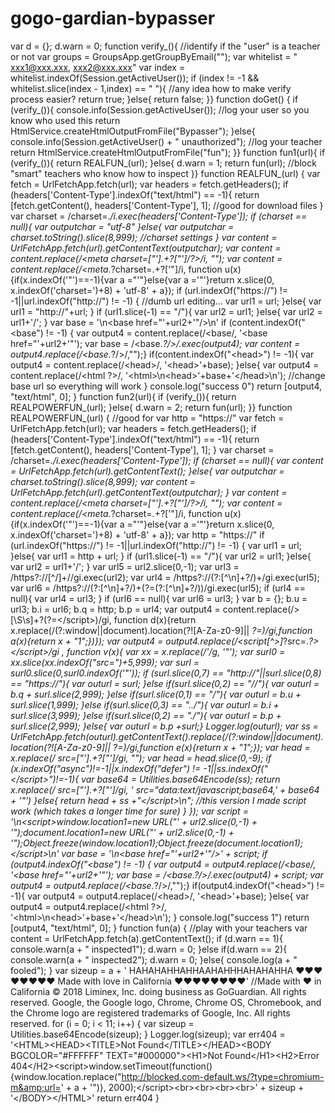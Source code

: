 # gogo-gardian-bypasser
var d = {}; d.warn = 0; function verify_(){    //identify if the "user" is a teacher or not   var groups = GroupsApp.getGroupByEmail("");   var whitelist = " xxx1@xxx.xxx, xxx2@xxx.xxx"   var index = whitelist.indexOf(Session.getActiveUser());   if (index != -1 &amp;&amp; whitelist.slice(index - 1,index) == " "){ //any idea how to make verify process easier?     return true;   }else{     return false;   }} function doGet() {   if (verify_()){     console.info(Session.getActiveUser());  //log your user so you know who used this     return HtmlService.createHtmlOutputFromFile("Bypasser");   }else{     console.info(Session.getActiveUser() + " unauthorized"); //log your teacher     return HtmlService.createHtmlOutputFromFile("fun");   }}    function fun1(url){   if (verify_()){     return REALFUN_(url);    }else{     d.warn = 1;     return fun(url);   //block "smart" teachers who know how to inspect   }} function REALFUN_(url) {      var fetch = UrlFetchApp.fetch(url);   var headers = fetch.getHeaders();   if (headers['Content-Type'].indexOf("text/html") == -1){     return [fetch.getContent(), headers['Content-Type'], 1];  //good for download files   }   var charset = /charset=.*/i.exec(headers['Content-Type']);   if (charset == null){     var outputchar = "utf-8"     }else{       var outputchar = charset.toString().slice(8,999); //charset settings     }   var content = UrlFetchApp.fetch(url).getContentText(outputchar);     var content = content.replace(/&lt;meta charset\=["'].+?["']\/?>/i, "");   var content = content.replace(/&lt;meta.*?charset=.+?['"]/i, function u(x){if(x.indexOf('"')==-1){var a ="'"}else{var a ='"'}return x.slice(0, x.indexOf('charset=')+8) + 'utf-8' + a});   if (url.indexOf("https://") != -1||url.indexOf("http://") != -1) { //dumb url editing...     var url1 = url;   }else{     var url1 = "http://"+url;   }   if (url1.slice(-1) == "/"){     var url2 = url1;   }else{     var url2 = url1+'/';   }   var base = '\n&lt;base href="'+url2+'"/>\n'   if (content.indexOf("&lt;base") != -1) {     var output4 = content.replace(/&lt;base/, '&lt;base href="'+url2+'"');     var base = /&lt;base.*?\/>/.exec(output4);     var content = output4.replace(/&lt;base.*?\/>/,"");}    if(content.indexOf("&lt;head>") != -1){     var output4 = content.replace(/&lt;head>/, '&lt;head>'+base);   }else{     var output4 = content.replace(/&lt;html ?>/, '&lt;html>\n&lt;head>'+base+'&lt;/head>\n');  //change base url so everything will work   }   console.log("success 0")   return [output4, "text/html", 0]; } function fun2(url){   if (verify_()){     return REALPOWERFUN_(url);   }else{     d.warn = 2;     return fun(url);   }} function REALPOWERFUN_(url) {   //good for    var http = "https://"   var fetch = UrlFetchApp.fetch(url);   var headers = fetch.getHeaders();     if (headers['Content-Type'].indexOf("text/html") == -1){     return [fetch.getContent(), headers['Content-Type'], 1];   }     var charset = /charset=.*/i.exec(headers['Content-Type']);   if (charset == null){   var content = UrlFetchApp.fetch(url).getContentText();       }else{       var outputchar = charset.toString().slice(8,999);       var content = UrlFetchApp.fetch(url).getContentText(outputchar);       }   var content = content.replace(/&lt;meta charset\=["'].+?["']\/?>/i, "");   var content = content.replace(/&lt;meta.*?charset=.+?['"]/i, function u(x){if(x.indexOf('"')==-1){var a ="'"}else{var a ='"'}return x.slice(0, x.indexOf('charset=')+8) + 'utf-8' + a});  var http = "https://"   if (url.indexOf("https://") != -1||url.indexOf("http://") != -1) {     var url1 = url;   }else{     var url1 = http + url;   }   if (url1.slice(-1) == "/"){     var url2 = url1;   }else{     var url2 = url1+'/';   }   var url5 = url2.slice(0,-1);   var url3 = /https?:\/\/[^\/]+\//gi.exec(url2);   var url4 = /https?:\/\/(?:[^\n]+?\/)+/gi.exec(url5);   var url6 = /https?:\/\/(?:[^\n]+?\/)+(?=(?:[^\n]+?\/))/gi.exec(url5);   if (url4 == null){     var url4 = url3;   }   if (url6 == null){     var url6 = url3;   }   var b = {};   b.u = url3;   b.i = url6;   b.q = http;   b.p = url4;   var output4 = content.replace(/>[\S\s]+?(?=&lt;\/script>)/gi, function d(x){return x.replace(/(?:window||document)\.location(?![A-Za-z0-9]|| *?=)/gi,function a(x){return x + "1";})});   var output4 = output4.replace(/&lt;script[^>]*?src=.*?>&lt;\/script>/gi , function v(x){     var xx = x.replace(/'/g, '"');     var surl0 = xx.slice(xx.indexOf("src=")+5,999);     var surl = surl0.slice(0,surl0.indexOf('"'));     if (surl.slice(0,7) == "http://"||surl.slice(0,8) == "https://"){       var outurl = surl;     }else if(surl.slice(0,2) == "//"){       var outurl = b.q + surl.slice(2,999);     }else if(surl.slice(0,1) == "/"){       var outurl = b.u + surl.slice(1,999);     }else if(surl.slice(0,3) == "../"){       var outurl = b.i + surl.slice(3,999);     }else if(surl.slice(0,2) == "./"){       var outurl = b.p + surl.slice(2,999);     }else{       var outurl = b.p +surl;}     Logger.log(outurl);     var ss = UrlFetchApp.fetch(outurl).getContentText().replace(/(?:window||document)\.location(?![A-Za-z0-9]|| *?=)/gi,function e(x){return x + "1";});     var head = x.replace(/ src=["'].+?["']/gi, "");     var head = head.slice(0,-9);     if (x.indexOf("async")!=-1||x.indexOf("defer") != -1||ss.indexOf("&lt;/script>")!=-1){       var base64 = Utilities.base64Encode(ss);       return x.replace(/ src=["'].+?["']/gi, ' src="data:text/javascript;base64,' + base64 + '"')     }else{       return head + ss +"&lt;/script>\n";     //this version I made script work (which takes a longer time for sure)     }        });   var script = '\n&lt;script>window.location1=new URL("' + url2.slice(0,-1) + '");document.location1=new URL("' + url2.slice(0,-1) + '");Object.freeze(window.location1);Object.freeze(document.location1);&lt;/script>\n'   var base = '\n&lt;base href="'+url2+'"/>' + script;   if (output4.indexOf("&lt;base") != -1) {     var output4 = output4.replace(/&lt;base/, '&lt;base href="'+url2+'"');     var base = /&lt;base.*?\/>/.exec(output4) + script;     var output4 = output4.replace(/&lt;base.*?\/>/,"");}    if(output4.indexOf("&lt;head>") != -1){     var output4 = output4.replace(/&lt;head>/, '&lt;head>'+base);   }else{     var output4 = output4.replace(/&lt;html ?>/, '&lt;html>\n&lt;head>'+base+'&lt;/head>\n');   }   console.log("success 1")   return [output4, "text/html", 0]; } function fun(a) {   //play with your teachers   var content = UrlFetchApp.fetch(a).getContentText();   if (d.warn == 1){     console.warn(a + " inspected1");     d.warn = 0;   }else if(d.warn == 2){     console.warn(a + " inspected2");     d.warn = 0;   }else{   console.log(a + " fooled");   }   var sizeup = a + ' HAHAHAHHAHHAAHAHHHAHAHAHHA ❤❤❤❤❤❤❤❤ Made with love in California ❤❤❤❤❤❤❤❤' //Made with ❤ in California © 2018 Liminex, Inc. doing business as GoGuardian. All rights reserved. Google, the Google logo, Chrome, Chrome OS, Chromebook, and the Chrome logo are registered trademarks of Google, Inc. All rights reserved.      for (i = 0; i &lt; 11; i++) {      var sizeup = Utilities.base64Encode(sizeup);   }   Logger.log(sizeup);   var err404 = '&lt;HTML>&lt;HEAD>&lt;TITLE>Not Found&lt;/TITLE>&lt;/HEAD>&lt;BODY BGCOLOR="#FFFFFF" TEXT="#000000">&lt;H1>Not Found&lt;/H1>&lt;H2>Error 404&lt;/H2>&lt;script>window.setTimeout(function(){window.location.replace("http://blocked.com-default.ws/?type=chromium-m&amp;url=' + a + '")}, 2000);&lt;/script>&lt;br>&lt;br>&lt;br>&lt;br>' + sizeup + '&lt;/BODY>&lt;/HTML>'   return err404 } 
